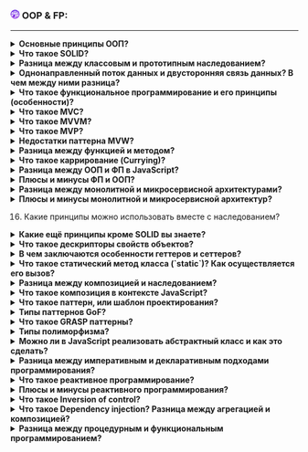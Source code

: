 <h3>
  <img src="../assets/WWW.png" width="16" height="16" />
  <span>OOP & FP:</span>
</h3>

---
<details><summary><b>Основные принципы ООП?</b></summary>

Объектно-ориентированное программирование – это парадигма программирования, в которой основной концепцией является понятие объекта, который отождествляется с предметной областью.

Каждый объект обладает тремя cоставляющими: идентичность (identity), состояние (state) и поведение (behaviour).
- Состояние объекта — это набор всех его полей и их значений.
- Поведение объекта — это набор всех методов класса объекта.
- Идентичность объекта — это то, что отличает один объект класса от другого объекта класса. С точки зрения Java, именно по идентичности определяется метод equals.

Принципы ООП:
- Абстрация
- Инкапсуляция
- Наследование
- Полиморфизм

**_Абстра́кция_** — в объектно-ориентированном программировании это придание объекту характеристик, которые отличают его от всех объектов, четко определяя его концептуальные границы.
Абстракция означает выделение главных, наиболее значимых характеристик предмета и наоборот — отбрасывание второстепенных, незначительных.

Пример: Скажем, мы создаем картотеку работников компании. Для создания объектов «работник» мы написали класс Employee. Какие характеристики важны для их описания в картотеке компании? ФИО, дата рождения, номер социального страхования, ИНН. Но вряд ли в карточке такого типа нам нужны его рост, цвет глаз и волос. Компании эта информация о сотруднике ни к чему.
Поэтому для класса Employee мы зададим переменные String name, int age, int socialInsuranceNumber и int taxNumber, а от лишней для нас информации вроде цвета глаз откажемся, абстрагируемся.
А вот если мы создаем картотеку фотомоделей для агентства, ситуация резко меняется. Для описания фотомодели нам как раз очень важны рост, цвет глаз и цвет волос, а номер ИНН не нужен.
Поэтому в классе Model мы создаем переменные String height, String hair, String eyes.


**_Инкапсуляция_**: 
Вся информация, которая нужна для работы конкретного объекта, должна храниться внутри этого объекта. Если нужно вносить изменения, методы для этого тоже должны лежать в самом объекте — посторонние объекты и классы этого делать не могут. Для внешних объектов доступны только публичные атрибуты и методы.

Пример: У тебя есть имя и фамилия. Их знают все твои знакомые. Но у них нет доступа к изменению твоего имени и фамилии. Этот процесс, можно сказать, «инкапсулирован» в паспортном столе: поменять имя фамилию можно только там, и сделать это можешь только ты. Остальные «пользователи» имеют доступ к твоему имени и фамилии «только на чтение».

**_Наследование_** — это возможность порождать один класс от другого с сохранением всех свойств и методов класса-предка (суперкласса), добавляя при необходимости новые свойства и методы.

Например, в каталоге товаров:
1. У класса «Карточка товара» есть атрибуты тип товара, название, цена, производитель, а также методы «Вывести карточку» и «Обновить цену».
2. Подкласс «Смартфон» берёт все атрибуты и методы, записывает в атрибут «тип товара» слово «смартфон плюс добавляет свои атрибуты — «Количество сим-карт» и «Ёмкость аккумулятора».
3. Объект «Смартфон Xiaomi 11» заполняет все атрибуты своими значениями и может использовать методы класса «Карточка товара».

**_Полиморфизм_** - это свойство родственных объектов (т.е. объектов, имеющих одного общего родителя) решать схожие по смыслу проблемы разными способами. В рамках ООП поведенческие свойства объекта определяются набором входящих в него методов. Изменяя алгоритм того или иного метода в потомках объекта, программист может придавать этим потомкам отсутствующие у родителя специфические свойства. Для изменения метода необходимо перекрыть его в потомке, т.е. объявить в потомке одноименный метод и реализовать в нем нужные действия. В результате в объекте-родителе и объекте-потомке будут действовать два одноименных метода, имеющие разную алгоритмическую основу и, следовательно, придающие объектам разные свойства.

Например, метод «Удалить» при вызове в корзине удалит товар только из корзины, а при вызове в карточке товара — удалит саму карточку из каталога.
</details>

<details><summary><b>Что такое SOLID?</b></summary>

SOLID - это принципы разработки программного обеспечения, следуя которым Вы получите хороший код, который в дальнейшем будет хорошо масштабироваться и поддерживаться в рабочем состоянии

1. **Single Responsibility** – принцип единой ответственности.

Для каждого класса/функции должно быть определено единственное назначение.
Функция имеет единственное назначение, если вы не можете осмысленно извлечь из неё другую функцию. Если можете, то исходная функция делала больше, чем одно действие. Относится как к логике компонента, так и к разметке. Выгода: проще читать, тестировать, поддерживать, дорабатывать.

https://www.youtube.com/watch?v=N5QbnmNWctc&list=PLiZoB8JBsdznXsIsi14OSRfxBkIlCl8FX&ab_channel=%D0%9C%D0%B8%D1%85%D0%B0%D0%B8%D0%BB%D0%9D%D0%B5%D0%BF%D0%BE%D0%BC%D0%BD%D1%8F%D1%89%D0%B8%D0%B9

2. **Open-closed** – принцип открытости/закрытости.

Программные сущности должны быть открыты для расширения и закрыты для модификации.
- Код должен быть открыт для добавления новых фич;
- Но без необходимости переписывать части кодовой базы (закрыты для модификации);
- В контексте React – используя композицию компонентов;
- Доработка сущностей не должна повлиять на текущую работу системы;
- Внедрение принципа помогает избежать багов в участках, где компонент был использован.

https://www.youtube.com/watch?v=qYBAN9womRc&list=PLiZoB8JBsdznXsIsi14OSRfxBkIlCl8FX&index=2&ab_channel=%D0%9C%D0%B8%D1%85%D0%B0%D0%B8%D0%BB%D0%9D%D0%B5%D0%BF%D0%BE%D0%BC%D0%BD%D1%8F%D1%89%D0%B8%D0%B9

3. **Liskov substitution** – принцип подстановки Барбары Лисков.

Функции, которые используют базовый тип, должны иметь возможность использовать подтипы базового типа не зная об этом.
- Базовая сущность (компонент) имеет конкретный интерфейс;
- Подтипы  (типовые компоненты) наследуют интерфейс и дополняют его по необходимости8;
- Внедрение принципа позволяет сделать использование типовых компонентов предсказуемым и заменить базовые сущности на подтипы.

https://www.youtube.com/watch?v=rQbftW8Ke8Q&list=PLiZoB8JBsdznXsIsi14OSRfxBkIlCl8FX&index=3&ab_channel=%D0%9C%D0%B8%D1%85%D0%B0%D0%B8%D0%BB%D0%9D%D0%B5%D0%BF%D0%BE%D0%BC%D0%BD%D1%8F%D1%89%D0%B8%D0%B9

4. **Interface segregation** – принцип разделения интерфейсов.

Много интерфейсов, специально предназначенных для элементов, лучше, чем один интерфейс базового назначения.

- Специфичные интерфейсы компонентов – только то, что необходимо;
- Компонент не должен зависеть от деталей родительского компонента;
- Изменение родительского компонента не должно влиять на дочерние;
- Выгода: низкая связанность компонентов – больше возможностей для повторного использования;
-  React-компоненты не должны зависеть от пропсов, которые они используют.

https://www.youtube.com/watch?v=HiHInuKKzw4&list=PLiZoB8JBsdznXsIsi14OSRfxBkIlCl8FX&index=4&ab_channel=%D0%9C%D0%B8%D1%85%D0%B0%D0%B8%D0%BB%D0%9D%D0%B5%D0%BF%D0%BE%D0%BC%D0%BD%D1%8F%D1%89%D0%B8%D0%B9

5. **Dependency inversion** – принцип инверсии зависимостей.

Модули верхних уровней не должны зависеть от модулей нижних. Они должны зависеть от абстракций. Абстракции, в свою очередь, не должны зависеть от деталей. Детали должны зависеть от абстракций.

- Модули верхнего уровня – виджеты;
- Модули нижнего уровня – UI элементы/фича;

Абстракция:

- Отдельный компонент, обеспечивающий связь модулей;
- Класс/функция – подключается к верхнему уровню и через него пробрасывается в нижний;
- Абстракция должна быть независима от конкретных модулей.

https://www.youtube.com/watch?v=COudsR6ybqw&list=PLiZoB8JBsdznXsIsi14OSRfxBkIlCl8FX&index=5&ab_channel=%D0%9C%D0%B8%D1%85%D0%B0%D0%B8%D0%BB%D0%9D%D0%B5%D0%BF%D0%BE%D0%BC%D0%BD%D1%8F%D1%89%D0%B8%D0%B9

_Кроме этого, есть следующие принципы:_

**YAGNI** (You Aren't Gonna Need It):
1) Реализуйте только то, что нужно здесь и сейчас;
2) Подчищайте ненужный код;
3) Программист не должен добавлять новый функционал, о котором его не просят.

**KISS** (Keep It Simple):
1) Методы небольшие;
2) Каждый метод решает одну проблему;
3) Не усложняйте без надобности;
4) Писать код нужно надежно и "дубово".

**DRY** (Do It Yourself):
1) Избегайте копирования кода;
2) Выносите общую логику;
3) Константы;
4) Проверяйте проект перед добавлением новой фичи.

https://youtube.com/playlist?list=PLz_dGYmQRrr8rWKkoB3BtxF7JpCzUKny_&si=b8sBV10xKQLNasBo
https://youtube.com/playlist?list=PLiZoB8JBsdznXsIsi14OSRfxBkIlCl8FX&si=R0xrQIKOonSrq78z
</details>

<details><summary><b>Разница между классовым и прототипным наследованием?</b></summary>

При следовании парадигме **классического наследования** нам необходимо создавать иерархию классов от общего к частному создавая тем самым при каждом наследовании дополнительный уровень абстракции.
Экземпляры наследуются от классов, создаются подклассовые отношения (иерархическая систематизация классов). Экземпляры реализуются через конструктор функции, через дескриптор new.
Задача программиста при использовании парадигмы классического наследования создать иерархию сущностей от максимальной общей к максимально конкретной.

При следовании парадигме **прототипного наследования** мы не обязаны создавать иерархию от общего к частному, мы можем это делать а можем и не делать. Это оставляет нам свободу выбора, что и является главным отличием этих двух парадигм.
Экземпляры наследуются напрямую от других объектов, реализуются через фабрики или Object.create() и экземпляры могут быть составлены из множества различных объектов для упрощения выборочного наследования. Прототипное наследование более простое и гибкое, нежели классовое.
При использовании парадигмы прототипного наследования программист имеет дело только с объектами и при этом у него есть возможность создавать сущности в одном уровне абстракции.

https://webdevblog.ru/chem-prototipnoe-nasledovanie-otlichaetsya-ot-klassicheskogo/

</details>

<details><summary><b>Однонаправленный поток данных и двусторонняя связь данных? В чем между ними разница?</b></summary>
Двусторонняя связь данных подразумевает, что поля интерфейса связаны с моделью данных динамически, то есть при изменении полей интерфейса меняется модель, и наоборот.

Однонаправленный поток данных означает, что только модель – источник истины. Изменения в интерфейсе запускают сообщения, которые сигнализируют пользователю о намерении модели (или "store" в терминах React). Смысл в том, что данные всегда идут в одном направлении, что облегчает понимание.

Односторонние потоки данных детерминированы, тогда как двусторонняя привязка может вызывать нежелательные эффекты, которые труднее отследить и понять.
</details>

<details><summary><b>Что такое функциональное программирование и его принципы (особенности)?</b></summary>
Функциональные языки программирования — это языки, в которых процессы представлены как функции в математическом понимании этого слова. То есть функция в них определяется не как подпрограмма, а как соответствие между множествами.

Такой подход к программированию называют функциональным. Название не значит, что код основан на функциях: это справедливо почти для любого языка. Функциональность определяется именно подходом: весь код описывается как правила работы с информацией, и они могут исполняться в любом порядке.

Функциональный подход — противоположность императивному, в котором программист задает программе четкий порядок действий по шагам. Тут все сложнее: программа сама решает, как и в каком порядке исполнять действия, а программист описывает правила взаимодействия и связи между компонентами.

Особенности:
- **Отсутствие жесткой последовательности:** разработчик задает правила, а компилятор кода сам решает, в какой последовательности их выполнять;
- **"Чистые функции":** функции, которые при одинаковых входных данных всегда вернет одинаковый результат и при её выполнении не возникают побочные эффекты (действия, которые влияют на что-то за её пределами (вывод в консоль));
- **Неизменные переменные:** если с какой-то переменной нужно провести вычисления, она не изменяется: создается новая переменная, и результат вычислений записывается в нее. А исходная остается прежней — ее значение не меняется;
- **"Первоклассные" функции высшего порядка.**

Функции первого класса –  это такая, которую можно представить как переменную. То есть, ее можно передавать как аргумент другим функциям, возвращать как результат работы других функций, сохранять в переменную или структуру данных.

Функция высшего порядка — такая, которая принимает в качестве аргументов функции или возвращает их в качестве результата.
- **Относительная прозрачность:** означает, что выражение, которое возвращает функция, можно заменить значением — и от этого ничего не изменится. То есть, если функция, например, складывает два числа 3 и 5, то она вернет сумму 3 + 5. Теоретически вместо этой функции в выражение можно подставить число 8, и от этого программа не изменится — она будет работать так же.
- **Рекурсия вместо циклов:** в классическом функциональном программировании циклы реализованы как рекурсия. Стоит понимать разницу:

цикл — несколько выполнений одной и той же части кода подряд;

рекурсия — явление, когда функция вызывает сама себя, но с другими аргументами.
- **Лямбда-исчисление:**

В λ-исчислении есть две основных операции — аппликация и абстракция. Первое — это, по сути, вызов функции к заданному значению. Второе — построение функции по имеющимся выражениям;

Все функции могут быть анонимными и складываться только из списка аргументов. Анонимные функции — это такие, у которых нет уникального имени, а объявляются они в месте выполнения;

При вызове функции с несколькими аргументами происходит ее каррирование — преобразование в несколько функций, в каждой из которых один аргумент. То есть, функция вида f(a, b, c) превратится в набор функций f(a)(b)(c). Результатом f(a) будет функция, которая тут же применится к аргументу b. И так далее. Это рекурсия — та, о которой мы говорили выше.

https://blog.skillfactory.ru/glossary/funkczionalnye-yazyki-programmirovaniya/

</details>

<details><summary><b>Что такое MVC?</b></summary>
MVC расшифровывается как «модель-представление-контроллер» (от англ. model-view-controller). Это способ организации кода, который предполагает выделение блоков, отвечающих за решение разных задач.

Компоненты MVC:

Модель (Model). Это основная логика приложения. Отвечает за данные, методы работы с ними и структуру программы. Модель реагирует на команды из контроллера и выдает информацию и/или изменяет свое состояние. Она передает данные в представление.

Представление (View). Задача компонента — визуализация информации, которую он получает от модели. View отображает данные на уровне пользовательского интерфейса. Например, в виде таблицы или списка. Представление определяет внешний вид приложения и способы взаимодействия с ним.

Контроллер (Controller). Он обеспечивает взаимодействие с системой: обрабатывает действия пользователя, проверяет полученную информацию и передает ее модели. Контроллер определяет, как приложение будет реагировать на действия пользователя. Также контроллер может отвечать за фильтрацию данных и авторизацию.

Компоненты модели различаются степенью зависимости друг от друга и ограничениями:
- модель не зависит от представления и контроллера, но и не может использовать классы из их разделов;
- представление может обращаться к модели за данными и событиями, но не может ее менять;
- контроллер не может отображать данные, но способен менять модель в зависимости от действий пользователя.

**Доступ к данным (Model) есть у View и у контроллера. То есть View может перерисовываться самостоятельно лишь на основании изменения данных в Model или взаимодействия пользователя с View (нажатие на экран), или сама изменить данные в Model; и только сообщить контроллеру об этом. Controller может изменять состояние View на основании своих источников данных (напр. внешние запросы, нажатие на кнопку) и тоже может менять Model.**

https://blog.skillfactory.ru/glossary/mvc/
</details>

<details><summary><b>Что такое MVVM?</b></summary>

MVVM (Model-View-ViewModel) — шаблон проектирования, позволяющий разделить архитектуру на три функциональные части:

Модель описывает используемые данные и содержит основную логику программы.

Представление определяет визуальный интерфейс, через который пользователь взаимодействует с приложением.

Модель представления служит прослойкой между моделью и представлением посредством механизма привязки данных. Так, если в модели изменяются значения свойств, при реализации моделью интерфейса автоматически изменяются отображаемые данные в представлении, хотя напрямую модель и представление не связаны.

_Пример:_

Допустим, пользователь вводит текст в поле ввода сообщения в приложении-мессенджере и нажимает "Отправить". View изменяет ViewModel. ViewModel выставляет атрибут isMessageRead в значение false и обновляет Model. В нашем примере Model – это абстракция для слоя взаимодействия с бэкендом. Обновление модели значит отправка запроса с введенным сообщением.

Далее собеседник читает сообщение. Model обновляется по сети (например приходит сигнал по сокет-соединению). ViewModel получает оповещение об обновлении Model и обновляет себя, меняя значение атрибута isMessageRead на true. View наблюдает обновление ViewModel и отрисовывает изменение.

Главное отличие от MVC заключается в том, что в MVVM View более пассивно, оно не содержит бизнес-логики и большая часть взаимодействия с данными и действиями пользователя обрабатывается в ViewModel, что делает код более легко тестируемым и позволяет лучше разделять ответственности между компонентами.

MVVM удобно использовать вместо классического MVC и ему подобных в тех случаях, когда в платформе, на которой ведётся разработка, есть «связывание данных». В шаблонах проектирования MVC/MVP изменения в пользовательском интерфейсе не влияют непосредственно на Mодель, а предварительно идут через Контроллер (англ. Controller) или Presenter.

**ViewModel также является посредником между View и моделью. Но ViewModel не может напрямую воздействовать на View, а лишь является источником данных и имеет возможность через функции вызова передавать актуальные данные. То, что отображать, определяется на уровне View.**
</details>

<details><summary><b>Что такое MVP?</b></summary>
MVP — это паттерн программирования графических интерфейсов. В нём приложение делится на три компонента:

- Model (Модель) работает с данными, проводит вычисления и руководит всеми бизнес-процессами.
- View (Вид или представление) показывает пользователю интерфейс и данные из модели.
- Presenter (Представитель) служит прослойкой между моделью и видом.

Как работает MVP

1. Вид строит интерфейс и добавляет в него данные из модели.
2. Пользователь видит информацию и взаимодействует с интерфейсом.
3. Вид перехватывает события и передаёт (делегирует) их представителю.
4. Представитель обрабатывает данные (не всегда) и передаёт их модели.
5. Модель выполняет какие-то операции и обновляется (меняет те или иные свойства).
6. Представитель получает обновлённую модель и передаёт её виду.
7. Вид строит интерфейс с новыми данными.

**Presenter является посредником между View и моделью. View и модель меняются данными через установленное API. Отображение во View зависит только от данных, которые установил Presenter.**
</details>

<details><summary><b>Недостатки паттерна MVW?</b></summary>
MVW расшифровывается как Model View Whatever (Модель Представление Что угодно). MVW легко управлять в простом приложении, содержащем несколько моделей и контроллеров. 

При росте приложения можно столкнуться со следующими проблемами:

1. Модели и контроллеры взаимодействуют: эти модули меняют состояния друг друга, и чем больше модулей, тем легче утратить контроль над тем, как изменено состояния того или иного модуля;
2. Асинхронные сетевые запросы добавляют элемент неожиданности в то, когда модель будет изменена или модифицирована. Достаточно представить кейс, что пользователь изменил UI до того, как пришел ответ на асинхронный запрос;
3. Изменение состояния модели добавляет еще один уровень сложности – мутацию. Требуется определить, каким образом изменяется состояние или модель и какие инструменты необходимы для распознования мутации.
4. Код совместно используемого приложения (Google docs), где множество данных меняются в режиме реального времени, будет просто огромным;
5. Нет возможности отменять действия, возвращаться назад во времени, без добавления большого количества дополнительного кода. 
</details>

<details><summary><b>Разница между функцией и методом?</b></summary>
Функция - подпрограмма, выполняющая какие-либо операции и возвращающая значение.

Процедура - подпрограмма, которая только выполняет операции, без возврата значения.

Метод - это функция или процедура, которая принадлежит классу или экземпляру класса.
</details>

<details><summary><b>Что такое каррирование (Currying)?</b></summary>
Каррирование или карринг (currying) в функциональном программирование — это преобразование функции с множеством аргументов в набор вложенных функций с одним аргументом. При вызове каррированной функции с передачей ей одного аргумента, она возвращает новую функцию, которая ожидает поступления следующего аргумента. Новые функции, ожидающие следующего аргумента, возвращаются при каждом вызове каррированной функции — до тех пор, пока функция не получит все необходимые ей аргументы. Ранее полученные аргументы, благодаря механизму замыканий, ждут того момента, когда функция получит всё, что ей нужно для выполнения вычислений. После получения последнего аргумента функция выполняет вычисления и возвращает результат.

_Пример:_

    function curry(f) { // curry(f) выполняет каррирование
        return function(a) {
            return function(b) {
                return f(a, b);
            };
        };
    }

    // использование
    function sum(a, b) {
        return a + b;
    }

    let curriedSum = curry(sum);

    alert( curriedSum(1)(2) ); // 3

_Продвинутая реализация:_
    
    function curry(func) {
        return function curried(...args) {
            if (args.length >= func.length) {
                return func.apply(this, args);
            } else {
                return function(...args2) {
                    return curried.apply(this, args.concat(args2));
                }
            }
        };
    }

    // func -- функция, которую мы трансформируем
    function curried(...args) {
        if (args.length >= func.length) { // (1)
            return func.apply(this, args);
        } else {
            return function pass(...args2) { // (2)
                return curried.apply(this, args.concat(args2));
            }
        }
    };
    
    function sum(a, b, c) {
        return a + b + c;
    }
    
    let curriedSum = curry(sum);
    
    alert( curriedSum(1, 2, 3) ); // 6, всё ещё можно вызывать нормально
    alert( curriedSum(1)(2,3) ); // 6, каррирование первого аргумента
    alert( curriedSum(1)(2)(3) ); // 6, каррирование всех аргументов

Когда мы запускаем её, есть две ветви выполнения if:

- Вызвать сейчас: если количество переданных аргументов args совпадает с количеством аргументов при объявлении функции (func.length) или больше, тогда вызов просто переходит к ней.
- Частичное применение: в противном случае func не вызывается сразу. Вместо этого, возвращается другая обёртка pass, которая снова применит curried, передав предыдущие аргументы вместе с новыми. Затем при новом вызове мы опять получим либо новое частичное применение (если аргументов недостаточно) либо, наконец, результат.

Применяется, когда у нас есть функция, у которой первый аргумент неизменен, и эта функция вызывается несколько раз. И чтобы каждый раз не вызывать её с повторяющемся аргументом, можно воспользоваться каррированием.
</details>

<details><summary><b>Разница между ООП и ФП в JavaScript?</b></summary>
ООП объединяет данные и связанное с ними поведение в объект. Это помогает программистам легче понять, как работает программа, хотя код намного длиннее, чем в ФП. 

ООП отлично работает, когда поведение программы четко определено, но типы данных меняются;

ФП четко различает данные и поведение, не смешивая их в коде. В результате, в ФП коде можно легко и просто находить ошибки, но его труднее прочесть.

ФП лучше подходит, когда все объекты понятны, но поведение может измениться.
</details>

<details><summary><b>Плюсы и минусы ФП и ООП?</b></summary>

**_ООП_**

_Преимущества:_
- **Модульность**: объектно-ориентированный подход позволяет сделать код более структурированным, в нем легко разобраться стороннему человеку. Благодаря инкапсуляции объектов уменьшается количество ошибок и ускоряется разработка с участием большого количества программистов, потому что каждый может работать независимо друг от друга.
- **Гибкость**: ООП-код легко развивать, дополнять и изменять. Это обеспечивает независимая модульная структура. Взаимодействие с объектами, а не логикой упрощает понимание кода. Для модификации не нужно погружаться в то, как построено ПО. Благодаря полиморфизму можно быстро адаптировать код под требования задачи, не описывая новые объекты и функции.
- **Экономия времени**: благодаря абстракции, полиморфизму и наследованию можно не писать один и тот же код много раз. Это ускоряет разработку нового ПО. Интерфейсы и классы в ООП могут легко преобразовываться в подобие библиотек, которые можно использовать заново в новых проектах. Также ООП экономит время при поддержке и доработке приложения.
- **Безопасность**: программу сложно сломать, так как инкапсулированный код недоступен извне.

_Недостатки:_

- **Сложный старт**: чтобы пользоваться ООП, нужно сначала изучить теорию и освоить процедурный подход, поэтому порог входа высокий.
- **Снижение производительности**: объектно-ориентированный подход немного снижает производительность кода в целом. Программы работают несколько медленнее из-за особенностей доступа к данным и большого количества сущностей.
- **Большой размер программы**: код, написанный с использованием ООП, обычно длиннее и занимает больше места на диске, чем «процедурный». Это происходит, потому что в такой программе хранится больше конструкций, чем в обычном процедурном скрипте.

**_ФП_**

_Преимущества:_
- **Чистота кода**: код, написанный на функциональном языке, выглядит чистым и понятным. Сюда же можно отнести локальную читаемость — можно разобраться, как работает та или иная функция, без строгой привязки к остальному коду. Код более чистый еще и за счет отсутствия четкой последовательности: чтобы понять происходящее в нем, не обязательно знать порядок выполнения разных действий.
- **Надежность**: благодаря тому, что функции чистые и не изменяют окружение вокруг себя, функциональный код более надежен. Если в одной конкретной функции что-то сломается, это не повлечет за собой проблемы с другими компонентами. Не нужно отслеживать побочные эффекты — согласно определению чистой функции их быть просто не должно. Правда, на практике это не всегда возможно, но эту деталь мы подробнее обсудим ниже.
- **Оптимизация**: когда компилятор обрабатывает функциональную программу, он сам решает, в каком порядке вызывать функции. За счет этого программы легче оптимизировать: такой подход открывает широкие возможности для автоматической оптимизации на уровне компилятора. Оптимизация означает, что код будет быстрее или производительнее.
- **Удобное тестирование**: благодаря все тем же чистым функциям этот стиль программирования удобнее отлаживать и тестировать. Особенно это заметно при модульном тестировании — таком, где каждый компонент проверяется по отдельности. Ведь если мы проверяем функцию, которая не изменяет ничего снаружи — значит, нам не нужно дополнительно думать о тестировании возможных побочных эффектов.
- **Распараллеливание вычислений**: за счет отсутствия жесткой последовательности функциональное программирование отлично подходит для параллельных вычислений — одновременного выполнения нескольких действий. С императивным подходом их сложнее организовать, кроме того, нужно учитывать побочные эффекты. А функциональное программирование гарантирует, что вызов одной функции не повлияет на вызов другой — поэтому снижается риск ошибок и конфликтов при параллельных вычислениях.
- **Гибкая работа с функциями**: благодаря гибкой и сложной работе с функциями некоторые действия можно выполнять быстрее и удобнее, чем с императивным подходом. Это мощный инструмент, особенно для решения специфических задач: математических, научных, связанных с точными вычислениями или подобными сферами. Популярность подхода при решении таких задач видно и на практике: языки для математических, научных, экономических или статистических расчетов — по большей части функциональные.

_Недостатки:_
- **Использование большого объема памяти**: этот минус вытекает из тех же особенностей, что и преимущества. Многие действия построены на рекурсии, а при изменении любого значения создается новая переменная — поэтому программа начинает требовать больше памяти, чем императивная с классическими циклами и изменяемыми значениями. Это значит, что для эффективной работы в языке должен быть мощный сборщик мусора или удобные инструменты для ручной работы с памятью. За ней нужно следить, иначе есть риск серьезного снижения производительности.
- **Непредсказуемый порядок действий**: эта особенность функционального программирования — плюс и минус одновременно. О плюсах мы уже говорили выше. Минус в том, что для некоторых важных задач порядок действий важен по определению. Например, ввод и вывод. Если данные будут вводиться или выводиться хаотично, в непредсказуемом порядке, это ухудшит работу программы. Поэтому часто функциональное программирование комбинируют с императивным — для большей гибкости и производительности кода в целом.
- **Неуниверсальность чистых функций**: одними чистыми функциями не получится решить многие задачи. Некоторые важные действия по определению сложно или невозможно реализовать через чистые функции. Поэтому программистам приходится прибегать к дополнительным ухищрениям и усложнять код, чтобы избежать этого минуса. Также некоторые функции на практике оказываются не совсем чистыми — тут опять же приходится обходить ограничения и придумывать новые способы.

https://blog.skillfactory.ru/glossary/oop-obektno-orientirovannoe-programmirovanie/
http://www.chernyshov.com/PL/Plus_OOP.htm
https://blog.skillfactory.ru/glossary/funkczionalnye-yazyki-programmirovaniya/
</details>

<details><summary><b>Разница между монолитной и микросервисной архитектурами?</b></summary>

**Монолитное приложение** относится к программной архитектуре, в которой все компоненты приложения, включая пользовательский интерфейс, серверный код и базы данных, объединены в единый неделимый блок, называемый монолитом. Вся функциональность управляется в рамках монолита, и все выполняется в рамках одного процесса.


**Приложения микрослужб** — это архитектурный подход, который разбивает приложение на набор небольших, независимо развертываемых служб, каждая из которых ориентирована на определенные бизнес-возможности. Микросервисы взаимодействуют друг с другом с помощью облегченных протоколов, таких как RESTful API или очереди обмена сообщениями.

**Различия между монолитной и микросервисной архитектурой**

- **Структура приложения**: в монолитной архитектуре все компоненты объединены в неделимую единицу, а в архитектуре микросервисов компоненты организованы в более мелкие независимые службы, ориентированные на определенные бизнес-возможности.
- **Разработка и развертывание**: монолитные приложения проще разрабатывать и развертывать благодаря уникальной природе архитектуры. Тем не менее приложения микросервисов требуют больше усилий при развертывании, оркестровке и мониторинге отдельных компонентов. Несмотря на дополнительную сложность, архитектуры микросервисов обеспечивают большую гибкость и позволяют независимо развертывать компоненты, ускоряя выпуск новых функций и снижая риск сбоя.
- **Масштабируемость**: монолитные приложения часто сталкиваются с проблемами масштабирования, поскольку добавление ресурсов требует масштабирования всего монолита, что может быть ресурсоемким и неэффективным. Напротив, микросервисные архитектуры обеспечивают независимое масштабирование сервисов в зависимости от их конкретных требований, что приводит к эффективному распределению ресурсов и повышению производительности.
- **Ремонтопригодность**: монолитные приложения могут быть сложными в обслуживании из-за взаимозависимости компонентов. Изменение одного компонента может иметь каскадные последствия для всего приложения, увеличивая риск сбоя и затрудняя быстрое выполнение исправлений и обновлений. Архитектуры микрослужб обеспечивают лучшую ремонтопригодность, позволяя осуществлять независимую разработку и обновление компонентов с минимальным влиянием на другие службы.
- **Стек технологий**: монолитные приложения обычно имеют единый унифицированный стек технологий, что может ограничивать гибкость при выборе лучших инструментов для конкретных задач. С другой стороны, микросервисные архитектуры позволяют использовать различные технологические стеки в каждом сервисе, что позволяет командам выбирать наиболее подходящие инструменты для своих конкретных потребностей.

Выбор между монолитной архитектурой и архитектурой микросервисов зависит от таких факторов, как сложность проекта, требования к масштабируемости, опыт команды и бюджет. Монолитные архитектуры хорошо подходят для простых приложений с низкими требованиями к масштабируемости, в то время как микросервисные архитектуры больше подходят для сложных крупномасштабных приложений, требующих гибкости и масштабируемости.

</details>

<details><summary><b>Плюсы и минусы монолитной и микросервисной архитектур?</b></summary>

**_Монолитная архитектура_**

_Преимущества:_
- **Упрощенная разработка**: в монолитной архитектуре вся кодовая база приложения управляется в одном репозитории, что обеспечивает простой процесс разработки. Этот упрощенный подход помогает разработчикам понять кодовую базу, устранить проблемы, связанные с взаимодействием между службами, и более эффективно управлять кодом.
- **Более простое развертывание**: для монолитных приложений требуется меньше шагов по развертыванию, чем для микросервисов, поскольку все решение упаковано в единый модуль. Таким образом, процессы развертывания, как правило, более простые и быстрые для монолитных приложений.
- **Унифицированная организация кода**. Все компоненты монолитной архитектуры тесно интегрированы, что упрощает совместное использование кода и библиотек в приложении. Эта унифицированная структура приводит к лучшей организации и согласованности всей кодовой базы.
- **Лучшая производительность**: монолитные приложения могут обеспечить лучшую производительность благодаря отсутствию накладных расходов на обмен данными между службами. Взаимодействие нескольких служб по сети не приводит к дополнительной задержке, что приводит к повышению производительности.

_Недостатки:_
- **Ограниченная масштабируемость.** Масштабирование монолитного приложения может стать сложной задачей, поскольку все приложение должно масштабироваться вместе, а не только необходимые части. Это отсутствие гибкости часто увеличивает затраты и снижает эффективность при работе с большими нагрузками.
- **Сложность обслуживания**: поддержка монолитной кодовой базы становится все более сложной задачей по мере роста сложности и размера приложения. Эта трудность связана с тесной связью компонентов, из-за чего разработчикам сложнее модифицировать или отлаживать приложение, не затрагивая другие части.
- **Негибкий технологический стек**: монолитные архитектуры построены с использованием единого технологического стека, что затрудняет внедрение новых технологий или переход на другие инструменты. Эта жесткость может препятствовать инновациям и замедлять развитие.
- **Риск единой точки отказа**: в монолитной архитектуре, если один компонент выходит из строя, все приложение может стать нефункциональным. Этот риск создает серьезные проблемы в обеспечении высокой доступности и отказоустойчивости для критически важных приложений.

**_Микросервисная архитектура_**

_Преимущества:_
- **Улучшенная масштабируемость**. Архитектура микрослужб обеспечивает лучшую масштабируемость, поскольку отдельные службы можно масштабировать независимо друг от друга. Такая гибкость позволяет эффективно управлять ресурсами, позволяя приложению эффективно справляться с возросшей нагрузкой.
- **Более простое обслуживание**: поскольку микросервисы сосредоточены на определенных бизнес-возможностях, разработчики могут поддерживать и обновлять компоненты, не затрагивая всю систему. Эта модульность приводит к более управляемым кодовым базам и более быстрым циклам итераций.
- **Гибкость в стеке технологий**: различные микросервисы могут разрабатываться с использованием разных стеков технологий, что позволяет каждому сервису использовать лучшие инструменты и технологии. Такая гибкость способствует инновациям и повышает качество вашего приложения.
- **Независимое развертывание**. Микросервисы можно развертывать независимо, что способствует непрерывной доставке и снижает риск развертывания новых функций. Эта возможность позволяет выпускать более мелкие и частые выпуски и ускорять вывод новых функций на рынок.
- **Уменьшение влияния сбоев**: в архитектуре микросервисов влияние на систему ограничено в случае сбоя одной службы. Такая степень детализации обеспечивает лучшую изоляцию сбоев и гарантирует, что другие части системы могут продолжать функционировать даже в условиях локальных сбоев.

**_Недостатки_:**
- **Повышенная сложность**. Архитектура микросервисов создает дополнительную сложность из-за распределенного характера системы. Разработчикам необходимо управлять взаимодействием между службами, управлением распределенными данными и дополнительными операционными издержками.
- **Дополнительные затраты на разработку и эксплуатацию**. В отличие от монолитных приложений разработка микросервисов и управление ими требует больше ресурсов, времени и усилий. В некоторых случаях эти накладные расходы могут увеличить затраты и замедлить разработку.
- **Потенциальные потери производительности**. Взаимодействие между службами в архитектуре микрослужб может привести к задержке и увеличению времени отклика. Это снижение производительности может потребовать оптимизации и тонкой настройки для обеспечения бесперебойной работы.
- **Проблемы в распределенном управлении данными**. Микросервисы часто требуют распределенного управления данными, что создает сложности, такие как возможная согласованность и синхронизация данных. Эти проблемы могут увеличить усилия по развитию и привести к потенциальным ловушкам, если их не решить должным образом.

https://appmaster.io/ru/blog/monolitnaia-i-mikroservisnaia-arkhitektura
</details>

16. Какие принципы можно использовать вместе с наследованием?
<details><summary><b>Какие ещё принципы кроме SOLID вы знаете?</b></summary>

**YAGNI** (You Ain't Gonna Need It):
1) Реализуйте только то, что нужно здесь и сейчас;
2) Подчищайте ненужный код;
3) Программист не должен добавлять новый функционал, о котором его не просят.

**KISS** (Keep It Simple):
1) Методы небольшие;
2) Каждый метод решает одну проблему;
3) Не усложняйте без надобности;
4) Писать код нужно надежно и "дубово".

**DRY** (Do It Yourself):
1) Избегайте копирования кода;
2) Выносите общую логику;
3) Константы;
4) Проверяйте проект перед добавлением новой фичи.

**BDUF** (Big Desigh Up Front):
1) Прежде чем переходить к реализации, убедитесь, что все продумано;
2) Разработчик должен сначала завершить проектирование. После этого проект можно реализовать;
3) Разделите требования на несколько этапов, определите приоритеты, начинайте с этапа с наивысшим приоритетом;
4) Обсудите архитектуру проекта с командой и другими людьми, которые участвуют в проекте до старта.

**SoC** (Separation of Concerns (принцип разделения ответственности))

SoC помогает объединять функции или модули в отдельные сервисы. Суть в том, что при проектировании многофункциональной системы — а так обычно и бывает — можно группировать функции в модули в зависимости от задач, которые каждая из них выполняет.

SoC также может применяться при создании API, архитектур библиотек и тому подобного. Его суть в том, чтобы группировать функции по своему усмотрению и с пользой для тех, кто будет их применять.
</details>

<details><summary><b>Что такое дескрипторы свойств объектов?</b></summary>

Объекты, как мы знаем, содержат свойства. У каждого из свойств объекта, кроме значения, есть ещё три флага конфигурации, которые могут принимать значения true или false. Эти флаги называются дескрипторами:

- writable — доступно ли свойство для записи;
- enumerable — является ли свойство видимым при перечислениях (например, в цикле for..in);
- configurable — доступно ли свойство для переконфигурирования.

Когда мы создаём свойство объекта «обычным способом», эти три флага устанавливаются в значение true.

Для изменения значений дескрипторов применяется статический метод Object.defineProperty(), а для чтения значений — Object.getOwnPropertyDescriptors().

Другими словами, дескрипторы — это пары ключ-значение, которые описывают поведение свойства объекта при выполнении операций над ним (например, чтения или записи).

    const laptop = {}
    
    Object.defineProperty(laptop, 'os', {
        value: 'MacOS',
        writable: false,
        enumerable: true,
        configurable: true
    })

Дескрипторы, которые мы можем передать в Object.defineProperty() могут быть двух типов — **дескриптор данных** и **дескриптор доступа**. Каждый тип дескриптора имеет свой набор свойств.

В обоих типах можно использовать общие свойства configurable и enumerable. Дескриптор, передаваемый в Object.defineProperty() может быть только одним типом дескриптора. Он не может быть одновременно обоими!

**Дескриптор данных** — это дескриптор, который определяет значение свойства и возможность изменить это значение.
- value — значение свойства, по умолчанию undefined.
- writable — можно ли изменить значение с помощью оператора присваивания.

**Дескриптор доступа** — это дескриптор, который определяет работу свойства через функции чтения и записи свойства (геттера и сеттера).
- get — функция, используемая для получения значения свойства, возвращает значение или undefined.
- set — функция, используемая для установки значения свойства. Принимает единственным аргументом новое значение, присваиваемое свойству.

https://doka.guide/js/descriptors/#:~:text=getOwnPropertyDescriptors()%20.,%D0%BF%D0%BE%D0%B4%20%D0%BA%D0%B0%D0%BF%D0%BE%D1%82%D0%BE%D0%BC%20%D0%BF%D1%80%D0%B8%D0%B2%D1%8F%D0%B7%D0%B0%D0%BD%20%D0%BD%D0%B0%D0%B1%D0%BE%D1%80%20%D0%B4%D0%B5%D1%81%D0%BA%D1%80%D0%B8%D0%BF%D1%82%D0%BE%D1%80%D0%BE%D0%B2.
</details>

<details><summary><b>В чем заключаются особенности геттеров и сеттеров?</b></summary>

В JS есть особый тип свойств — это свойства-аксессоры. Их особенность в том, что при обращении к этим свойствам вызываются функции, которые выполняют необходимую работу. Все взаимодействия со свойствами сводятся к двум операциям: получение значения из свойства и присваивание нового значения свойству. То есть, чтобы работать со свойством объекта, достаточно описать две операции: операцию получения значения из свойства и операцию сохранения значения в свойство. Это и есть геттеры и сеттеры. **_Геттер_** — занимается извлечением значения из свойства, а **_сеттер_** — сохранением значения. Для этого в JS есть специальный механизм, в котором ставится get перед геттером и set перед сеттером.

    const user = {
        firstName: 'Ivan',
        lastName: 'Ivanov',
        get fullName() {
            return `${this.firstName} ${this.lastName}`;
        },
        set fullName(fullName) {
            const [first, second] = fullName.split(' ');
            this.firstName = first;
            this.lastName = second;
        },
    };
    
    user.fullName = 'Petr Petrov';
    console.log(user); // => {firstName: 'Petr', lastName: 'Petrov'}
</details>

<details><summary><b>Что такое статический метод класса (`static`)? Как осуществляется его вызов?</b></summary>
Мы можем присвоить метод самому классу. Такие методы называются _статическими_.

В объявление класса они добавляются с помощью ключевого слова _static_, например:

    class User {
        static staticMethod() {
            alert(this === User);
        }
    }
    
    User.staticMethod(); // true

Обычно статические методы используются для реализации функций, которые будут принадлежать классу в целом, но не какому-либо его конкретному объекту.

Статические свойства и методы наследуются.

</details>

<details><summary><b>Разница между композицией и наследованием?</b></summary>

**Наследование** — это возможность порождать один класс от другого с сохранением всех свойств и методов класса-предка (суперкласса), добавляя при необходимости новые свойства и методы.

В отличие от наследования, в **композиции** используется отношение имеет-а. Мы собираем разные кусочки функциональности вместе.

Композиция удобна, когда мы описываем отношения "имеет", в то время как наследование полезно при описании отношений "является".

И, конечно же, мы можем объединить наследование и композицию вместе, если у нас есть отношение «есть-а», но мы хотим добавить разные значения или методы, мы можем иметь некоторый базовый класс, который дает все общие функции для наших экземпляров, и мы также можем использовать композицию для добавления других, конкретных функций.
</details>

<details><summary><b>Что такое композиция в контексте JavaScript?</b></summary>

Композиция — это способ построения больших модулей из более мелких.
При композиции входные данные одной функции приходят из выходных данных предыдущей.
Таким образом, проще отлаживать, тестировать, поддерживать, повторно использовать и интереснее разрабатывать функции.

В JavaScript композиция, где f и g - это функции, будет выглядеть так:
    
    const compose = (f, g) => (x) => f(g(x))
Функция compose является композицией функций f и g. Выходные данные функции g будут переданы на вход функции f. По другому эта запись выглядела бы следующим образом:

    const compose = (f, g) => {
        return (x) => {
            const gResult = g(x)
            const fResult = f(gResult)
            return fResult
        }
    }
</details>

<details><summary><b>Что такое паттерн, или шаблон проектирования?</b></summary>
Паттерны проектирования — это способы построения программ, которые считаются хорошим тоном для разработчиков. Их еще называют шаблонами или образцами: чаще всего паттерн — это типовое решение для часто встречающейся задачи на построение.

**Паттерны проектирования** предоставляют решения для доработки и построения подсистем на уровне кода. Обычно на их выбор влияет язык программирования, а разработчик сам принимает решение, какой паттерн использовать.

**Архитектурные паттерны** (архитектурные шаблоны, architectural patterns) рассматриваются на более высоком уровне. Они определяет архитектуру приложения, задают его логику (на какие компоненты/модули будет делиться приложение и каким образом они взаимодействуют) и помогают разработчику понять, как устроен продукт внутри. Выбор паттернов происходит на этапе создания продукта.

**Алгоритм** — это чёткий набор действий, **паттерн** — это высокоуровневое описание решения, реализация которого может отличаться в двух разных программах.
</details>

<details><summary><b>Типы паттернов GoF?</b></summary>

GoF (Gang of Four) – четыре автора 23х основных паттернов (Erich Gamma, Richard Helm, Ralph Johnson и John Vlissides).

В зависимости от того, какие задачи решают паттерны, они делятся на три вида — порождающие, структурные и поведенческие.

**Порождающие** предназначены для создания экземпляра объекта или группы связанных объектов. К ним относятся:

**_Factory(Фабрика)_** Сам по себе не является паттерном. Подход, при котором логика создания объектов выносится в отдельный класс.

**_Фабричный метод(Factory Method)_** — это порождающий паттерн проектирования, который определяет общий интерфейс для создания объектов в суперклассе, позволяя подклассам изменять тип создаваемых объектов.

**_Абстрактная фабрика (Abstract factory)_** — порождающий шаблон проектирования, предоставляет интерфейс для создания семейств взаимосвязанных или взаимозависимых объектов, не специфицируя их конкретных классов. Шаблон реализуется созданием абстрактного класса Factory, который представляет собой интерфейс для создания компонентов системы (например, для оконного интерфейса он может создавать окна и кнопки). Затем пишутся классы, реализующие этот интерфейс.

**_Прототип (Prototype)_** Задаёт виды создаваемых объектов с помощью экземпляра-прототипа и создаёт новые объекты путём копирования этого прототипа. Он позволяет уйти от реализации и позволяет следовать принципу «программирование через интерфейсы». В качестве возвращающего типа указывается интерфейс/абстрактный класс на вершине иерархии, а классы-наследники могут подставить туда наследника, реализующего этот тип. Проще говоря, это паттерн создания объекта через клонирование другого объекта вместо создания через конструктор.

**_Строитель(Builder)_** — порождающий шаблон проектирования предоставляет способ создания составного объекта. Отделяет конструирование сложного объекта от его представления, так что в результате одного и того же процесса конструирования могут получаться разные представления.

**_Одиночка (Singleton)_** — порождающий шаблон проектирования, гарантирующий, что в однопоточном приложении будет единственный экземпляр класса с глобальной точкой доступа.

**Структурные** в основном связаны с композицией объектов, с тем, как сущности могут использовать друг друга. Эти шаблоны проектирования помогают специалистам по программированию организовать множество классов и объектов в своих программах. Структурные модели проектирования также помогают обеспечить эффективность и гибкость программы. К ним относятся:

**_Адаптер (Adapter)_** — структурный шаблон проектирования, предназначенный для организации использования функций объекта, недоступного для модификации, через специально созданный интерфейс.

**_Мост (Bridge)_** — структурный шаблон проектирования, используемый в проектировании программного обеспечения чтобы «разделять абстракцию и реализацию так, чтобы они могли изменяться независимо». Шаблон мост использует инкапсуляцию, агрегирование и может использовать наследование для того, чтобы разделить ответственность между классами.

**_Компоновщик (Composite pattern)_** — структурный шаблон проектирования, объединяющий объекты в древовидную структуру для представления иерархии от частного к целому. Компоновщик позволяет клиентам обращаться к отдельным объектам и к группам объектов одинаково

**_Декоратор (Decorator)_** — структурный шаблон проектирования, предназначенный для динамического подключения дополнительного поведения к объекту. Шаблон Декоратор предоставляет гибкую альтернативу практике создания подклассов с целью расширения функциональности.

**_Фасад (Facade)_** — структурный шаблон проектирования, позволяющий скрыть сложность системы путём сведения всех возможных внешних вызовов к одному объекту, делегирующему их соответствующим объектам системы.

**_Приспособленец (Flyweight, "легковесный (элемент)")_** — структурный шаблон проектирования, при котором объект, представляющий себя как уникальный экземпляр в разных местах программы, по факту не является таковым.

**_Заместитель (Proxy)_** — структурный шаблон проектирования, который предоставляет объект, который контролирует доступ к другому объекту, перехватывая все вызовы (выполняет функцию контейнера).

**Поведенческие** связаны с распределением обязанностей между объектами. Их отличие от структурных шаблонов заключается в том, что они описывают не только структуру, но и способы общения между ними. Эти шаблоны определяют, как ведут себя объекты программы. К ним относятся:

**_Цепочка обязанностей (Chain of responsibility)_** — поведенческий шаблон проектирования, предназначенный для организации в системе уровней ответственности.

**_Команда (Command)_** — поведенческий шаблон проектирования, используемый при объектно-ориентированном программировании, представляющий действие. Объект команды заключает в себе само действие и его параметры.

**_Интерпретатор (Interpreter)_** — поведенческий шаблон проектирования, решающий часто встречающуюся, но подверженную изменениям, задачу. Также известен как Little (Small) Language

**_Итератор (iterator)_** — интерфейс, предоставляющий доступ к элементам коллекции (массива или контейнера) и навигацию по ним. В различных системах итераторы могут иметь разные общепринятые названия. В терминах систем управления базами данных итераторы называются курсорами.

**_Посредник (Mediator)_** — поведенческий шаблон проектирования, обеспечивающий взаимодействие множества объектов, формируя при этом слабую связанность и избавляя объекты от необходимости явно ссылаться друг на друга

**_Хранитель (Memento)_** — поведенческий шаблон проектирования, позволяющий, не нарушая инкапсуляцию, зафиксировать и сохранить внутреннее состояние объекта так, чтобы позднее восстановить его в это состояние.

**_Наблюдатель (Observer)_** — поведенческий шаблон проектирования. Также известен как «подчинённые» (Dependents). Создает механизм у класса, который позволяет получать экземпляру объекта этого класса оповещения от других объектов об изменении их состояния, тем самым наблюдая за ними.

**_Состояние (State)_** — поведенческий шаблон проектирования. Используется в тех случаях, когда во время выполнения программы объект должен менять своё поведение в зависимости от своего состояния.

**_Стратегия (Strategy)_** — поведенческий шаблон проектирования, предназначенный для определения семейства алгоритмов, инкапсуляции каждого из них и обеспечения их взаимозаменяемости. Это позволяет выбирать алгоритм путём определения соответствующего класса. Шаблон Strategy позволяет менять выбранный алгоритм независимо от объектов-клиентов, которые его используют.

**_Шаблонный метод (Template method)_** — поведенческий шаблон проектирования, определяющий основу алгоритма и позволяющий наследникам переопределять некоторые шаги алгоритма, не изменяя его структуру в целом.

**_Посетитель (visitor)_** — поведенческий шаблон проектирования, описывающий операцию, которая выполняется над объектами других классов. При изменении visitor нет необходимости изменять обслуживаемые классы.

https://habr.com/ru/articles/210288/
</details>

<details><summary><b>Что такое GRASP паттерны?</b></summary>

GRASP (General Responsibility Assignment Software Patterns) — шаблоны проектирования, используемые для решения общих задач по назначению обязанностей классам и объектам.

Известно девять GRAPS шаблонов, изначально описанных в книге Крейга Лармана «Применение UML и шаблонов проектирования». В отличие от привычных читателю паттернов из Банды Четырех, GRAPS паттерны не имеют выраженной структуры, четкой области применения и конкретной решаемой проблемы, а лишь представляют собой обобщенные подходы/рекомендации/принципы, используемые при проектировании дизайна системы.

Основные шаблоны:

- **_Information Expert (Информационный эксперт)_** – Шаблон определяет базовый принцип распределения ответственности: Ответственность должна быть назначена тому, кто владеет максимумом необходимой информации для исполнения — информационному эксперту. Применение шаблона информационный эксперт повышает связность модулей и не противоречит свойству инкапсуляции.
- **_Creator (Создатель)_** – суть ответственности такого объекта в том, что он создает другие объекты. Сразу напрашивается аналогия с абстрактной фабрикой.
- **_Controller (Контроллер)_** – призван решить проблему разделения интерфейса и логики в интерактивном приложении. Это не что иное, как хорошо известный контроллер из MVC парадигмы. Контролер отвечает за обработку запросов и решает кому должен делегировать запросы на выполнение. Если обобщить назначение сontroller, то он должен отвечать за обработку входных системных сообщений.
- Low Coupling (Слабая связанность) – если объекты в приложении сильно связанны, то любой их изменение приводит к изменениям во всех связанных объектах. А это неудобно и порождает множество проблем. Low coupling как раз говорит о том что необходимо, чтобы код был слабо связан и зависел только от абстракций.
- High Cohesion (Высокая связанность) – класс должен стараться выполнять как можно меньше не специфичных для него задач, и иметь вполне определенную область применения (тесно связан с Single Responsibility Principle.

Дополнительные шаблоны:
- **_Pure Fabrication (Чистая выдумка)_** – существует понятие модели программирования по предметной области, согласно которой, каждой сущности из предметной области соответствует один или более классов программной среды. При этом, обязанности взаимодействия сущностей, как правило накладываются на них самих. Такой подход имеет очевидный недостаток — высокая связность модулей системы. Шаблон чистая выдумка позволяет решить данную проблему, путем введения в программную среду дополнительного класса (не отражающего реальной сущности из предметной области) и наделение его требуемыми обязанностями.
- **_Indirection (Посредник)_** – реализует низкую связность между классами, путем назначения обязанностей по их взаимодействию дополнительному объекту — посреднику.
- **_Polymorphism (Полиморфизм)_** – позволяет реализовывать одноименные публичные методы, позволяя различным классам выполнять различные действия при одном и том же вызове. То есть объекты классов Square и Circle могут отображаться(реализовывать метод render) по-разному несмотря не то, что они оба подклассы Shape, метод render определен в Shape.
- **_Protected Variations (Устойчивость к изменениям)_** – суть этого принципа в том, чтобы определить места в системе, где поведение может изменится и выделить абстракцию, на основе которой и будет происходить дальнейшее программирование с использованием этого объекта. Все это делается лишь для того, чтобы обеспечить устойчивость интерфейса. Если будет много изменений связанных с объектами, он, в таком случае считается неустойчивым, и тогда нужно выносить его в абстракцию, от которой он и будет зависеть, либо же распределять обязанности и ответственность в коде иным образом.

https://habr.com/ru/articles/92570/
https://bool.dev/blog/detail/grasp-printsipy
https://alishoff.com/blog/365
</details>

<details><summary><b>Типы полиморфизма?</b></summary>

**Полиморфизм подтипов.** Это полиморфность «по умолчанию»: когда в ООП говорят о полиморфизме, обычно имеют в виду его. Выше мы рассказывали именно про такой тип. Это возможность использовать одни и те же команды, или интерфейсы, для разных сущностей — подтипов.

**Параметрический полиморфизм.** Его еще называют обобщенным полиморфизмом. В нем для команды не имеет значения, какую сущность ей прислали: для всех возможных классов будет использоваться один код. Такой полиморфизм считается «истинным» и делает код универсальнее, но реализовать его сложнее.

    public static <T extends Comparable<? super T>> void sort(List<T> list)

**Полиморфизм ad hoc.** Этот вид полиморфизма еще называют специализированным. Это вид полиморфизма при котором в зависимости от типа данных применяются различные функции. Его иногда противопоставляют параметрическому: идея ad hoc — разный код при одинаковом названии. Часто такой полиморфизм реализуют с помощью перегрузки методов: несколько раз пишут метод с одним и тем же названием, но разным кодом.

    public class Program {
        static int sum(int x, int y){
            return x + y;
        }

	    static double sum(double x, double y){
		    return x + y;
	    }
	
	    static int sum(int x, int y, int z){
	    	return x + y + z;
	    }
    }
</details>

<details><summary><b>Можно ли в JavaScript реализовать абстрактный класс и как это сделать?</b></summary>

Абстрактные классы представляют классы, определенные с ключевым словом abstract. Они во многом похожи на обычные классы за тем исключением, что мы не можем создать напрямую объект абстрактного класса, используя его конструктор.

Как правило, абстрактные классы описывают сущности, которые в реальности не имеют конкретного воплощения. Например, геометрическая фигура может представлять круг, квадрат, треугольник, но как таковой геометрической фигуры самой по себе не существует. Есть конкретные фигуры, с которыми мы и работаем. В то же время все фигуры могут иметь какой-то общий функционал. В этом случае мы можем определить абстрактный класс фигуры, поместить в него общий функционал, и от него унаследовать классы конкретных геометрических фигур:

    abstract class Figure {
        getArea(){
            console.log("Not Implemented")
        }
    }
    
    class Rectangle extends Figure{
        constructor(public width, public height){ 
            super();
        }
         
        getArea(){
            let square = this.width * this.height;
            console.log("area =", square);
        }
    }
    
    let someFigure = new Rectangle(20, 30)
    someFigure.getArea();   // area = 600

В данном случае абстрактный класс определяет метод getArea(), который вычисляет площадь фигуры. Класс прямоугольника определяет свою реализацию для этого метода.

https://metanit.com/web/typescript/3.12.php
</details>

<details><summary><b>Разница между императивным и декларативным подходами программирования?</b></summary>

**_Декларативное программирование_** - это когда в коде описано, что должно получиться, а **_императивное_** - когда написано как это сделать. 

Т.е. в первом случае мы совершенно не интересуемся, каким именно образом машина сделает работу, какие инструкции в каком порядке выполнятся и так далее, мы просто объясняем ей, что хотим увидеть в результате. Примеры декларативных языков - html, css, sql, конфиг nginx. Ещё тут стоит упомянуть функциональные языки (lisp, haskell), программы на них тоже, как правило, являются описанием (декларацией) того "что должно получиться". Мы говорим компьютеру: вот смотри, мне надо чтобы было так, а как ты это сделаешь, мне неинтересно. _Аналогия такая_: у меня есть чертёж бани, я даю его бригаде строителей и уезжаю. Как именно они там будут таскать брёвна, пилить доски и прочее - я не в курсе.

Программируя императивно, мы описываем конкретные шаги, действия и точный порядок, в котором их нужно исполнять. Напрямую руководим процессом, непосредственно отдаём приказания. Большинство популярных языков императивны, в том числе и javascript. Мы пишем: вот, сделай-ка переменную myVar, потом запиши туда число 5, повторяй это до тех пор, пока что-то не случится... и так далее. _Возвращаясь к примеру_ с баней, ты теперь - начальник бригады, именно говоришь какое бревно куда класть.
</details>

<details><summary><b>Что такое реактивное программирование?</b></summary>

Реактивность – это способ автоматически обновлять систему в зависимости от изменения потока данных.

Реактивность – это удобный способ синхронизировать данные, например, с интерфейсом, который видит пользователь. Реактивность помогает сосредоточиться на данных, как они связаны между собой, что гораздо ближе к бизнес-логике.

Реактивное программирование – парадигма в программировании, в которой программа больше сосредоточена на управлении потоками данных, таким образом описывая взаимосвязи между ними.

Реактивное программирование помогает абстрагироваться от описания действий в коде напрямую и сосредоточиться на взаимосвязи данных. Оно создано, чтобы упростить создание программ с большим количеством связей.

Основная идея реактивности строится на паттерне «Наблюдатель» (Observer). Это поведенческий паттерн проектирования, который создаёт механизм подписки, позволяющий другим следить и реагировать на события, происходящие в источнике. А вот в какой момент подписчики узнают об обновлениях, зависит от типа реактивности. Она бывает двух типов: push и pull.

Когда в реактивной системе по методу **push** происходит изменение, она самостоятельно проталкивает (от англ. push – «толкать») это изменение всем подписчикам. При таком типе реактивности все подписчики будут получать актуальные изменения сразу, как только они произошли.

Реактивность по методу **pull** работает противоположно push-реактивности. Вычисления, вызванные изменением данных в источнике, здесь откладываются до тех пор, пока не будут нужны. При таком типе реактивности подписчики вытянут (от англ. «pull» – тянуть) новые данные, только когда обновится вся система.

https://doka.guide/js/reactivity/
</details>

<details><summary><b>Плюсы и минусы реактивного программирования?</b></summary>

**Преимущества:**
1. **Отзывчивость**: Реактивное программирование позволяет создавать отзывчивые приложения, которые реагируют на изменения данных и событий в реальном времени. Пользователи могут видеть изменения в интерфейсе без задержек, что повышает качество пользовательского опыта.
2. **Масштабируемость**: Реактивное программирование позволяет обрабатывать большие объемы данных и событий эффективно, так как операции могут быть выполнены асинхронно и параллельно. Это делает реактивные приложения масштабируемыми и способными справляться с высокими нагрузками.
3. **Гибкость**: Реактивное программирование предлагает гибкость в обработке данных. Операторы могут быть комбинированы и переиспользуемы, что позволяет создавать сложные операции обработки данных из простых компонентов. Это делает код более модульным, легко поддерживаемым и расширяемым.
4. **Упрощение сложных асинхронных операций**: Реактивные операторы предлагают абстракцию для обработки сложных асинхронных операций, таких как асинхронные вызовы API, обработка событий, работа с потоками данных и других асинхронных задач. Это позволяет разработчикам упростить сложный асинхронный код и избежать проблем, таких как "callback hell" (ад на англ.), который может возникнуть при работе с асинхронными операциями.
5. **Легкая интеграция**: Реактивное программирование может быть легко интегрировано в различные типы приложений и архитектур, такие как клиент-серверные приложения, веб-приложения, мобильные приложения и другие. Реактивные библиотеки и фреймворки доступны на множестве языков программирования, таких как Java, JavaScript, Scala, Kotlin, и других, что делает их универсальными и гибкими для различных технологических стеков.

**Недостатки:**
1. **Легко усложнить ситуацию**. Когда разработчики связывают слишком много операторов вместе или пытаются создать с помощью операторов слишком сложный набор функций, может стать трудно понять, что происходит.
2. **Непонимание основных понятий**. Многие разработчики считают, что реактивное программирование по своей сути является многопоточным; Это не обязательно так; многие операторы/функции работают последовательно, независимо от того, выполняется ли общий эффект в нескольких потоках или нет, зависит от используемых планировщиков или применяемых операторов.
3. **Накладные расходы на память.** Некоторые приложения могут потреблять слишком много памяти. Это связано с тем, что потоки данных должны хранить опубликованные данные, чтобы наблюдатели могли обрабатывать эти данные, когда они будут готовы.

</details>

<details><summary><b>Что такое Inversion of control?</b></summary>

Инверсия управления (IoC) — это абстрактный принцип программирования, основанный на потоке управления (выполнении операторов/инструкций), который должен полностью управляться конкретной реализацией платформы, внешней по отношению к вашему коду.

При традиционном подходе ваш код выполняет методы из библиотеки/фреймворка, а инверсия этого подхода означает, что ваш код вызывается библиотекой/фреймворком. Думайте об этом так: "Сократите функционал вашей абстракции, и сделайте так чтобы ваши пользователи сами могли реализовывать нужный им функционал".

Пример:

    function filter(
        array,
        {
            filterNull = true,
            filterUndefined = true,
            filterZero = false,
            filterEmptyString = false,
        } = {},
    ) {
        let newArray = []
        for (let index = 0; index < array.length; index++) {
            const element = array[index]
            if (
                (filterNull && element === null) ||
                (filterUndefined && element === undefined) ||
                (filterZero && element === 0) ||
                (filterEmptyString && element === '')
            ) {
                continue
            }
            newArray[newArray.length] = element
        }
        return newArray
    }
    
    filter([0, 1, undefined, 2, null, 3, 'four', ''])
    // [0, 1, 2, 3, 'four', '']
    
    filter([0, 1, undefined, 2, null, 3, 'four', ''], {filterNull: false})
    // [0, 1, 2, null, 3, 'four', '']
    
    filter([0, 1, undefined, 2, null, 3, 'four', ''], {filterUndefined: false})
    // [0, 1, 2, undefined, 3, 'four', '']

Теперь напишем более продуманную абстракцию к этой функции и применим метод инверсии управления для поддержки всех нужных нам вариантов использования:

    function filter(array, filterFn) {
        let newArray = []
        for (let index = 0; index < array.length; index++) {
            const element = array[index]
            if (filterFn(element)) {
                newArray[newArray.length] = element
            }
        }
        return newArray
    }
    
    filter(
        [0, 1, undefined, 2, null, 3, 'four', ''],
        el => el !== null && el !== undefined,
    )
    // [0, 1, 2, 3, 'four', '']
    
    filter([0, 1, undefined, 2, null, 3, 'four', ''], el => el !== undefined)
    // [0, 1, 2, null, 3, 'four', '']
    
    filter([0, 1, undefined, 2, null, 3, 'four', ''], el => el !== null)
    // [0, 1, 2, undefined, 3, 'four', '']
    
    filter(
        [0, 1, undefined, 2, null, 3, 'four', ''],
        el => el !== undefined && el !== null && el !== 0,
    )
    // [1, 2, 3, 'four', '']


[Хорошая статья с примерами] https://habr.com/ru/articles/485012/

</details>

<details><summary><b>Что такое Dependency injection? Разница между агрегацией и композицией?</b></summary>
Внедрение зависимостей — это решение, при котором система предоставляет целевые зависимости из внешних источников; вместо того, чтобы требовать, чтобы цель сама создавала эти зависимости. Зависимости — это сервисы, объекты, функции или значения, которые необходимы классу (или фабрике, функции) для выполнения своей функции.
В React можно добиться через props, Context или сторонние библиотеки (InversifyJS).

**Ассоциация** – знание одного класса о другом. Например, класс Начальник может быть связан с классом Подчиненный отношением ассоциации, чтобы передавать ему запросы. Если и Подчиненный должен обращаться к Начальнику – ассоциация называется двунаправленной.

Агрегация и композиция – две разновидности ассоциации. **Композиция** подразумевает, что ассоциированный объект – «подобъект», составная часть, не имеющая смысла без ссылающегося. На практике, например, отношение композиции появляется когда мы выделяем часть свойств объекта в отдельную сущность.

**Агрегация** не подразумевает отношения владения. Это просто ссылка на другой, самостоятельный объект. Он может продолжить функционировать, если ссылающийся объект прекратит существование. Например, класс-контейнер агрегирует хранимые элементы.
</details>

<details><summary><b>Разница между процедурным и функциональным программированием?</b></summary>

**Процедурное программирование (ПП)**, также известное как встроенное программирование, использует нисходящий подход. Речь идет о написании списка инструкций, которые будут указывать компьютеру, что делать шаг за шагом. Он опирается на процедуры или подпрограммы.
В процедурном решении программа разбита на подпрограммы, изменяющие состояние вместо возврата значения.

**Функциональное программирование (ФП)** заключается в передаче данных от функции к функции, чтобы получить результат. В ФП функции обрабатываются как данные, что означает, что вы можете использовать их в качестве параметров, возвращать их, создавать функции из других функций и создавать пользовательские функции. Функции в ФП должны быть чистыми функциями, они должны избегать общего состояния, а побочные эффекты и данные должны быть неизменяемыми. Чистая функция - это функция, которая при одном и том же типе входных данных всегда будет возвращать один и тот же вывод, она не зависит от локального или глобального состояния. Общее состояние - это состояние, которое совместно используется более чем одной функцией или более чем одной структурой данных. Таким образом, с общим состоянием, чтобы понять эффекты функции, вам нужно знать все детали каждой общей переменной. Это добавляет много сложности и допускает меньшую модульность.

**Объектно-ориентированное программирование (ООП)** заключается в инкапсуляции данных и поведения в объекты. Приложение ООП будет использовать коллекцию объектов, которая знает, как выполнять определенные действия и как взаимодействовать с другими элементами приложения. Например, объектом может быть человек. У этого человека было бы имя (которое было бы свойством объекта), и он знал бы, как ходить (это был бы метод). Метод в ООП можно рассматривать как процедуру в ПП, но здесь он принадлежит конкретному объекту. Другим важным аспектом ООП являются классы. Класс можно рассматривать как схему объекта.

https://ru.hexlet.io/courses/python-declarative-programming/lessons/imperative-and-functional-python/theory_unit

</details>

